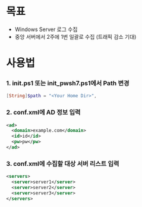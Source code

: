# 목표

- Windows Server 로그 수집
- 중앙 서버에서 2주에 1번 일괄로 수집 (트래픽 감소 기대)

# 사용법

### 1. init.ps1 또는 init_pwsh7.ps1에서 Path 변경

```powershell
[String]$path = "<Your Home Dir>",
```

### 2. conf.xml에 AD 정보 입력

```xml
<ad>
  <domain>example.com</domain>
  <id>id</id>
  <pw>pw</pw>
</ad>
```

### 3. conf.xml에 수집할 대상 서버 리스트 입력

```xml
<servers>
  <server>server1</server>
  <server>server2</server>
  <server>server3</server>
</servers>
```